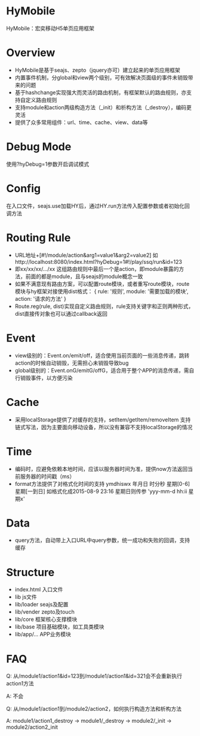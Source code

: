 # HyMobile
HyMobile：宏奕移动H5单页应用框架

# Overview
- HyMobile是基于seajs、zepto（jquery亦可）建立起来的单页应用框架
- 内置事件机制，分global和view两个级别，可有效解决页面级的事件未销毁带来的问题
- 基于hashchange实现强大而灵活的路由机制，有框架默认的路由规则，亦支持自定义路由规则
- 支持module和action两级构造方法（_init）和析构方法（_destroy），编码更灵活
- 提供了众多常用组件：url、time、cache、view、data等

# Debug Mode
使用?hyDebug=1参数开启调试模式

# Config
在入口文件，seajs.use加载HY后，通过HY.run方法传入配置参数或者初始化回调方法

# Routing Rule
- URL地址+[#!/module/action&arg1=value1&arg2=value2] 如http://localhost:8080/index.html?hyDebug=1#!/play/ssq/run&id=123
- 即xx/xx/xx/.../xx 这组路由规则中最后一个是action，即module暴露的方法，前面的都是module，且与seajs的module概念一致
- 如果不满意现有路由方案，可以配置route模块，或者重写route模块，route模块与hy框架对接使用dist格式：
    {
        rule: '规则',
        module: '需要加载的模块',
        action: '请求的方法'
    }
- Route.reg(rule, dist)实现自定义路由规则，rule支持关键字和正则两种形式，dist直接传对象也可以通过callback返回

# Event
- view级别的：Event.on/emit/off，适合使用当前页面的一些消息传递，跳转action的时候自动销毁，无需担心未销毁导致bug
- global级别的：Event.onG/emitG/offG，适合用于整个APP的消息传递，需自行销毁事件，以方便污染

# Cache
- 采用localStorage提供了对缓存的支持，setItem/getItem/removeItem 支持链式写法，因为主要面向移动设备，所以没有兼容不支持localStorage的情况

# Time
- 编码时，应避免依赖本地时间，应该以服务器时间为准，提供now方法返回当前服务器的时间戳（ms）
- format方法提供了对格式化时间的支持 ymdhiswx 年月日 时分秒 星期[0-6] 星期[一到日] 如格式化成2015-08-9 23:16 星期日则传参 'yyy-mm-d hh:ii 星期x' 

# Data
- query方法，自动带上入口URL中query参数，统一成功和失败的回调，支持缓存

# Structure
- index.html 入口文件
- lib js文件
- lib/loader seajs及配置
- lib/vender zepto及touch
- lib/core 框架核心支撑模块
- lib/base 项目基础模块，如工具类模块
- lib/app/... APP业务模块

# FAQ
Q: 从/module1/action1&id=123到/module1/action1&id=321会不会重新执行action1方法

A: 不会

Q: 从/module1/action1到/module2/action2，如何执行构造方法和析构方法

A: module1/action1_destroy -> module1/_destroy -> module2/_init -> module2/action2_init


